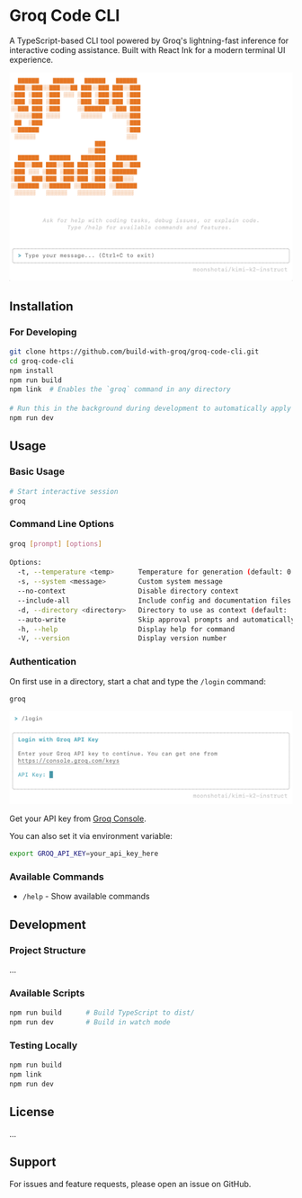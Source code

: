 # Groq Code CLI

A TypeScript-based CLI tool powered by Groq's lightning-fast inference for interactive coding assistance. Built with React Ink for a modern terminal UI experience.

![Preview](docs/thumbnail.png)

## Installation

### For Developing

```bash
git clone https://github.com/build-with-groq/groq-code-cli.git
cd groq-code-cli
npm install
npm run build
npm link  # Enables the `groq` command in any directory

# Run this in the background during development to automatically apply any changes to the source code
npm run dev  
```

## Usage

### Basic Usage

```bash
# Start interactive session
groq
```

### Command Line Options

```bash
groq [prompt] [options]

Options:
  -t, --temperature <temp>      Temperature for generation (default: 0.7)
  -s, --system <message>        Custom system message
  --no-context                  Disable directory context
  --include-all                 Include config and documentation files
  -d, --directory <directory>   Directory to use as context (default: .)
  --auto-write                  Skip approval prompts and automatically execute tools
  -h, --help                    Display help for command
  -V, --version                 Display version number
```

### Authentication

On first use in a directory, start a chat and type the `/login` command:

```bash
groq
```
![Login](docs/login.png)



Get your API key from [Groq Console](https://console.groq.com/keys).

You can also set it via environment variable:
```bash
export GROQ_API_KEY=your_api_key_here
```

### Available Commands
- `/help` - Show available commands


## Development

### Project Structure

...

### Available Scripts

```bash
npm run build      # Build TypeScript to dist/
npm run dev        # Build in watch mode
```

### Testing Locally

```bash
npm run build
npm link
npm run dev
```

## License

...

## Support

For issues and feature requests, please open an issue on GitHub.
